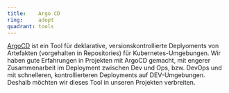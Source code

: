 ```yaml
---
title:    Argo CD  
ring:     adopt  
quadrant: tools
---
```


[ArgoCD][argocd] ist ein Tool für deklarative, versionskontrollierte Deplyoments von Artefakten (vorgehalten in
Repositories) für Kubernetes-Umgebungen. Wir haben gute Erfahrungen in Projekten mit ArgoCD gemacht, mit engerer
Zusammenarbeit im Deployment zwischen Dev und Ops, bzw. DevOps und mit schnelleren, kontrollierteren Deployments auf
DEV-Umgebungen. Deshalb möchten wir dieses Tool in unseren Projekten verbreiten.

[argocd]: https://argo-cd.readthedocs.io/en/stable/

